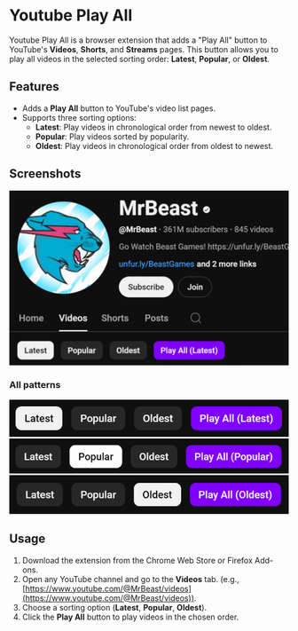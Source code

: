 ﻿# Youtube Play All

Youtube Play All is a browser extension that adds a "Play All" button to YouTube's **Videos**, **Shorts**, and **Streams** pages. This button allows you to play all videos in the selected sorting order: **Latest**, **Popular**, or **Oldest**.

## Features
- Adds a **Play All** button to YouTube's video list pages.
- Supports three sorting options:
  - **Latest**: Play videos in chronological order from newest to oldest.
  - **Popular**: Play videos sorted by popularity.
  - **Oldest**: Play videos in chronological order from oldest to newest.

## Screenshots
![Exaple](screenshots/example-1280x800.png)

### All patterns
![Latest](screenshots/latest-button.png)
![Popular](screenshots/popular-button.png)
![Oldest](screenshots/oldest-button.png)

## Usage
1. Download the extension from the Chrome Web Store or Firefox Add-ons.
2. Open any YouTube channel and go to the **Videos** tab. (e.g., [https://www.youtube.com/@MrBeast/videos](https://www.youtube.com/@MrBeast/videos)).
3. Choose a sorting option (**Latest**, **Popular**, **Oldest**).
4. Click the **Play All** button to play videos in the chosen order.
